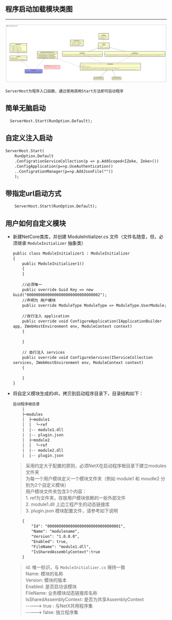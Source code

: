 
## <a name=''></a>程序启动加载模块类图

***

![startmodule](images/startmodule.png)

    ServerHost为程序入口函数，通过使用调用Start方法即可启动程序

## <a name='s-1'></a>简单无脑启动
  ```
    ServerHost.Start(RunOption.Default);
  ```

## <a name='s-2'></a>自定义注入启动
```
ServerHost.Start(
    RunOption.Default
    .ConfigrationServiceCollection(p => p.AddScoped<IZeke, Zeke>())
    .ConfigApplication(p=>p.UseAuthentication()
    ..ConfigrationManager(p=>p.AddJsonFile(""))
    );
```

## <a name='s-3'></a>带指定url启动方式 
```
    ServerHost.Start(RunOption.Default);
```

## <a name='s-4'></a>用户如何自定义模块

- 新建NetCore类库，并创建 ModuleInitializer.cs 文件（文件名随意，但，必须继承 ```ModuleInitializer``` 抽象类）
    ```
    public class ModuleInitializer1 : ModuleInitializer
    {
        public ModuleInitializer1()
        {
        }

        //必须唯一
        public override Guid Key => new Guid("00000000000000000000000000000002");
        //声明为 用户模块
        public override ModuleType ModuleType => ModuleType.UserModule;

        //自行注入 application
        public override void ConfigureApplication(IApplicationBuilder app, IWebHostEnvironment env, ModuleContext context)
        {
            
        }

        // 自行注入 services
        public override void ConfigureServices(IServiceCollection services, IWebHostEnvironment env, ModuleContext context)
        {
           
        }
    }
    ```

- 将自定义模块生成的dll，拷贝到启动程序目录下，目录结构如下：
    
    ```
    启动程序根目录
        |
        ├─modules
        │  ├─module1
        │  │  └─ref
        |  |-- module1.dll
        |  |-- plugin.json
        │  ├─module2
        │  │  └─ref
        |  |-- module2.dll
        |  |-- plugin.json
    ```

    > 采用约定大于配置的原则，必须NetX在启动程序根目录下建立modules文件夹 <br/>
    > 为每一个用户模块定义一个模块文件夹（例如 module1 和 moudle2 分别为2个自定义模块）<br/>
    > 用户模块文件夹包含3个内容： <br/>
        1. ref为文件夹，存放用户模块依赖的一些外部文件 <br/>
        2. module1.dll 上边工程产生的动态链接库<br/>
        3. plugin.json 模块配置文件，请参考如下说明<br/>

    ```
        {
            "Id": "00000000000000000000000000000001",
            "Name": "modulename",
            "Version": "1.0.0.0",
            "Enabled": true,
            "FileName": "module1.dll",
            "IsSharedAssemblyContext":true
        }

    ```

    > id: 唯一标识，与 ``` ModuleInitializer.cs ``` 保持一致 <br/>
    > Name: 模块的名称 <br/>
    > Version: 模块的版本 <br/>
    > Enabled: 是否启功该模块 <br/>
    > FileName: 业务模块动态链接库名称 <br/>
    > IsSharedAssemblyContext: 是否为共享AssemblyContext <br/>
    -----> true : 与NetX共用程序集 <br/>
    -----> false: 独立程序集
